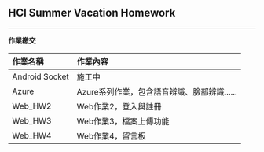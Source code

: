 ## HCI Summer Vacation Homework

---

**作業繳交**

|作業名稱|作業內容|
|:------ |:----------- |
|Android Socket|施工中|
|Azure|Azure系列作業，包含語音辨識、臉部辨識......|
|Web_HW2|Web作業2，登入與註冊|
|Web_HW3|Web作業3，檔案上傳功能|
|Web_HW4|Web作業4，留言板|
